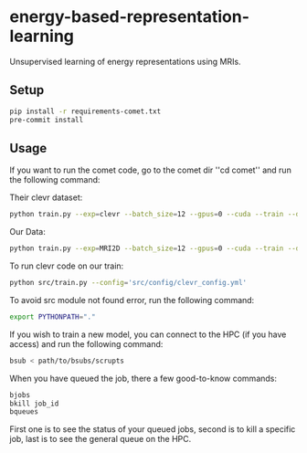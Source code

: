 # energy-based-representation-learning
Unsupervised learning of energy representations using MRIs.

## Setup

```bash
pip install -r requirements-comet.txt
pre-commit install
```

## Usage


If you want to run the comet code, go to the comet dir ''cd comet'' and run the following command:

Their clevr dataset:
```bash
python train.py --exp=clevr --batch_size=12 --gpus=0 --cuda --train --dataset=clevr --step_lr=500.0
```

Our Data: 
```bash
python train.py --exp=MRI2D --batch_size=12 --gpus=0 --cuda --train --dataset=MRI --step_lr=500.0
```

To run clevr code on our train:

```bash
python src/train.py --config='src/config/clevr_config.yml'
```

To avoid src module not found error, run the following command:
```bash
export PYTHONPATH="."
```

If you wish to train a new model, you can connect to the HPC (if you have access) and run the following command:

```bash
bsub < path/to/bsubs/scrupts
```

When you have queued the job, there a few good-to-know commands:

```bash
bjobs 
bkill job_id
bqueues
```

First one is to see the status of your queued jobs, second is to kill a specific job, last is to see the general queue on the HPC. 